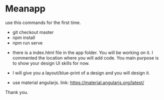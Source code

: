# Meanapp
use this commands for the first time.
- git checkout master
- npm install
- npm run serve

* there is a index.html file in the app folder. You will be working on it. I commented the location where you will add code. You main purpose is to show your design UI skills for now.
* I will give you a layout/blue-print of a design and you will design it. 

* use material angularjs. link: https://material.angularjs.org/latest/ 
  
Thank you.
 